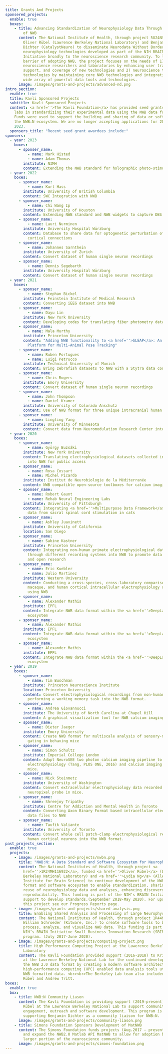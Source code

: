 ```yaml
---
title: Grants And Projects
sponsered_projects:
  enable: true
  boxes:
    - title: Advancing Standardization of Neurophysiology Data Through Dissemination
        of NWB
      content: The National Institute of Health, through project 5U24NS120057, funded
        Oliver Rübel (Lawrence Berkeley National Laboratory) and Benjamin
        Dichter (CatalystNeuro) to disseminate Neurodata Without Borders (NWB)
        neurophysiology technologies developed as part of the NIH BRAIN
        Initiative broadly to the neuroscience research community. To lower the
        barrier of adopting NWB, the project focuses on the needs of 1)
        neuroscience researchers and laboratories by enhancing user training,
        support, and coverage of new technologies and 2) neuroscience tools and
        technologies by maintaining core NWB technologies and integrating with a
        wide array of powerful data tools and technologies.
      image: /images/grants-and-projects/advanced-nd.png
intro_section:
  enable: true
  title: Kavli Sponsored Projects
  subtitle: Kavli Sponsored Projects
  content: <a href=''>The Kavli Foundation</a> has provided seed grants to aid
    labs in standardizing their experimental data using the NWB data format.
    Funds were used to support the building and sharing of data or software in
    the NWB:N ecosystem. We are no longer accepting applications for 2022 and
    2023.
  sponsers_title: "Recent seed grant awardees include:"
sponsers:
  - year: 2023
    boxes:
      - sponser_name:
          - name: Mark Histed
          - name: Adam Thomas
        institute: NIMH
        content: Extending the NWB standard for holographic photo-stimulation
  - year: 2022
    boxes:
      - sponser_name:
          - name: Kurt Hass
        institute: University of British Columbia
        content: SWC Integration with NWB
      - sponser_name:
          - name: Chi Wang Ip
        institute: University of Houston
        content: Extending NWB standard and NWB widgets to capture DBS datasets
      - sponser_name:
          - name: Lauri Nurminen
        institute: University Hospital Würzburg
        content: Database to share data for optogenetic perturbation of recurrent
          cortical connections
      - sponser_name:
          - name: Johannes Sarnthein
        institute: University of Zurich
        content: Convert dataset of human single neuron recordings
      - sponser_name:
          - name: Dennis Segebarth
        institute: University Hospital Würzburg
        content: Convert dataset of human single neuron recordings
  - year: 2021
    boxes:
      - sponser_name:
          - name: Stephan Bickel
        institute: Feinstein Institute of Medical Research
        content: Converting iEEG dataset into NWB
      - sponser_name:
          - name: Dayu Lin
        institute: New York University
        content: Developing codes for translating fiber photometry datasets into NWB
      - sponser_name:
          - name: Mala Murthy
        institute: Princeton University
        content: "Adding NWB functionality to <a href=''>SLEAP</a>: An Open Source
          Platform for Multi-Animal Pose Tracking"
      - sponser_name:
          - name: Ruben Portugues
          - name: Luigi Petrucco
        institute: Technical University of Munich
        content: Bring zebrafish datasets to NWB with a Stytra data converter
      - sponser_name:
          - name: Chris Rogers
        institute: Emory University
        content: Convert dataset of human single neuron recordings
      - sponser_name:
          - name: John Thompson
          - name: Daniel Kramer
        institute: University of Colorado Anschutz
        content: Use of NWB format for three unique intracranial human datasets
      - sponser_name:
          - name: Lingling Yang
        institute: University of Minnesota
        content: Convert data from Neuromodulation Research Center into NWB
  - year: 2020
    boxes:
      - sponser_name:
          - name: György Buzsáki
        institute: New York University
        content: Translating electrophysiological datasets collected in the Buzsáki Lab
          into NWB for public access
      - sponser_name:
          - name: Rosa Cossart
          - name: Michel Picardo
        institute: Institut de Neurobiologie de la Méditerranée
        content: NWB compatible open-source toolboxes for calcium imaging
      - sponser_name:
          - name: Robert Gaunt
          - name: Rehab Neural Engineering Labs
        institute: University of Pittsburgh
        content: Integrating <a href=''>Multipurpose Data Framework</a> with NWB using
          data from sacral spinal cord stimulation in cats
      - sponser_name:
          - name: Ashley Juavinett
        institute: University of California
        location: San Diego
      - sponser_name:
          - name: Sabine Kastner
        institute: Princeton University
        content: Integrating non-human primate electrophysiological data collected
          through different recording systems into NWB to promote data sharing
          and open research
      - sponser_name:
          - name: Eric Kuebler
          - name: Julio Martinez
        institute: Western University
        content: Conducting a cross-species, cross-laboratory comparison of mouse,
          macaque, and human cortical intracellular electrophysiology datasets
          using NWB
      - sponser_name:
          - name: Alexander Mathis
        institute: EPFL
        content: Integrate NWB data format within the <a href=''>DeepLabCut</a>
          ecosystem
      - sponser_name:
          - name: Alexander Mathis
        institute: EPFL
        content: Integrate NWB data format within the <a href=''>DeepLabCut</a>
          ecosystem
      - sponser_name:
          - name: Alexander Mathis
        institute: EPFL
        content: Integrate NWB data format within the <a href=''>DeepLabCut</a>
          ecosystem
  - year: 2019
    boxes:
      - sponser_name:
          - name: Tim Buschman
        institute: Princeton Neuroscience Institute
        location: Princeton University
        content: Convert electrophysiological recordings from non-human primates
          performing a working memory task into the NWB format.
      - sponser_name:
          - name: Andrea Giovannucci
        institute: The University of North Carolina at Chapel Hill
        content: A graphical visualization tool for NWB calcium imaging pipelines.
      - sponser_name:
          - name: Dieter Jaeger
        institute: Emory University
        content: Create NWB format for multiscale analysis of sensory-motor cortical
          gating in behaving mice
      - sponser_name:
          - name: Simon Schultz
        institute: Imperial College London
        content: Adapt NeuroSEE two photon calcium imaging pipeline to NWB, and convert
          electrophysiology (Tang, PLOS ONE, 2016) and calcium imaging data in
          mice.
      - sponser_name:
          - name: Nick Steinmetz
        institute: University of Washington
        content: Convert extracellular electrophysiology data recorded using a
          neuropixel probe in mice.
      - sponser_name:
          - name: Shreejoy Tripathy
        institute: Centre for Addiction and Mental Health in Toronto
        content: Converting Axon Binary Format based intracellular electrophysiology
          data files to NWB
      - sponser_name:
          - name: Taufik Valiante
        institute: University of Toronto
        content: Convert whole cell patch-clamp electrophysiological recordings from
          human cortical neurons into the NWB format.
past_projects_section:
  enable: true
  projects:
    - image: /images/grants-and-projects/nwbn.png
      title: "NWB:N: A Data Standard and Software Ecosystem for Neurophysiology"
      content: The National Institutes of Health, through project <a
        href=''>1R24MH116922</a>, funded <a href=''>Oliver Rübel</a> (Lawrence
        Berkeley National Laboratory) and <a href=''>Lydia Ng</a> (Allen
        Institute for Brain Science) to continue development of the NWB data
        format and software ecosystem to enable standardization, sharing, and
        reuse of neurophysiology data and analyses, enhancing discovery and
        reproducibility. This funding is part of the NIH’s BRAIN Initiative
        support to develop standards.(September 2018-May 2020). For updates on
        this project see our Progress Reports page.
    - image: /images/grants-and-projects/shared-analysis.png
      title: Enabling Shared Analysis and Processing of Large Neurophysiology Data
      content: The National Institutes of Health, through project 1R44MH115731, funded
        William Schroeder (Kitware, Inc.) to create software tools to browse,
        process, analyze, and visualize NWB data. This funding is part of the
        NIH’s BRAIN Initiative Small Business Innovation Research (SBIR) grant
        program. (July 2017-June 2020).
    - image: /images/grants-and-projects/computing-project.png
      title: High Performance Computing Project at the Lawerence Berkeley National
        Laboratory
      content: The Kavli Foundation provided support (2016-2018) to Kristofer Bouchard
        at the Lawrence Berkeley National Lab for the continued development of
        the NWB 2.0 data format by creating a modern software architecture and
        high-performance computing (HPC) enabled data analysis tools utilizing
        NWB formatted data. <br><br>The Berkeley Lab team also included Oliver
        Rübel and Andrew Tritt.
boxes:
  enable: true
  box:
    - title: NWB:N Community Liason
      content: The Kavli Foundation is providing support (2019-present) to Oliver
        Rübel at the Lawrence Berkeley National Lab to support community
        engagement, outreach and software development. This program is currently
        supporting Benjamin Dichter as a community liaison for NWB:N.
      image: /images/grants-and-projects/community-liason.png
    - title: Simons Foundation Sponsors Development of MatNWB
      content: The Simons Foundation funds projects (Aug.2017 – present) to develop
        and expand the NWB2.0 Matlab API MatNWB to allow for adoption by a
        larger portion of the neuroscience community.
      image: /images/grants-and-projects/simons-foundation.png
---
```

